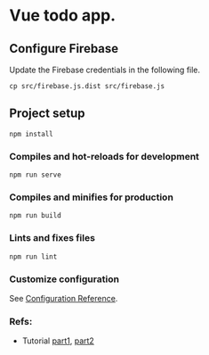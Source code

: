 # Vue todo app.

## Configure Firebase
Update the Firebase credentials in the following file.
```
cp src/firebase.js.dist src/firebase.js
```

## Project setup
```
npm install
```

### Compiles and hot-reloads for development
```
npm run serve
```

### Compiles and minifies for production
```
npm run build
```

### Lints and fixes files
```
npm run lint
```

### Customize configuration
See [Configuration Reference](https://cli.vuejs.org/config/).

### Refs:
* Tutorial [part1](https://medium.com/@magyarn/vuefire-crud-todo-list-app-part-1-e069c46b50c6), [part2](https://medium.com/@magyarn/vuefire-crud-todo-list-app-part-2-8bd61ae0d066)

